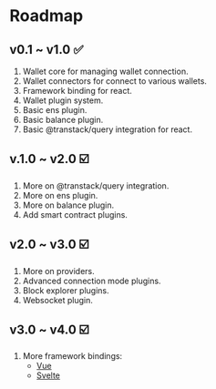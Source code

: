# Roadmap

## v0.1 ~ v1.0 ✅

1. Wallet core for managing wallet connection.
2. Wallet connectors for connect to various wallets.
3. Framework binding for react.
4. Wallet plugin system.
5. Basic ens plugin.
6. Basic balance plugin.
7. Basic @transtack/query integration for react.

## v.1.0 ~ v2.0 ☑️

1. More on @transtack/query integration.
2. More on ens plugin.
3. More on balance plugin.
4. Add smart contract plugins.

## v2.0 ~ v3.0 ☑️

1. More on providers.
2. Advanced connection mode plugins.
3. Block explorer plugins.
4. Websocket plugin.

## v3.0 ~ v4.0 ☑️

1. More framework bindings:
   - [Vue](https://vuejs.org/)
   - [Svelte](https://svelte.dev/)

